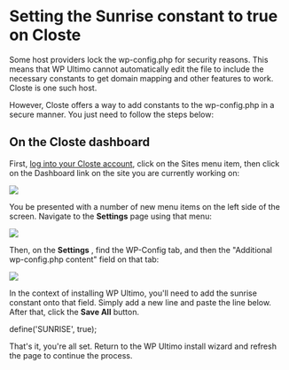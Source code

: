 # Setting the Sunrise constant to true on Closte

Some host providers lock the wp-config.php for security reasons. This means that WP Ultimo cannot automatically edit the file to include the necessary constants to get domain mapping and other features to work. Closte is one such host.

However, Closte offers a way to add constants to the wp-config.php in a secure manner. You just need to follow the steps below:

## On the Closte dashboard

First, [log into your Closte account](https://app.closte.com/), click on the Sites menu item, then click on the Dashboard link on the site you are currently working on:

![](https://wp-ultimo-space.fra1.cdn.digitaloceanspaces.com/hs-file-dPRIeofCDK.png)

You be presented with a number of new menu items on the left side of the screen. Navigate to the **Settings** page using that menu:

![](https://wp-ultimo-space.fra1.cdn.digitaloceanspaces.com/hs-file-JmSwHIOaGz.png)

Then, on the **Settings** , find the WP-Config tab, and then the "Additional wp-config.php content" field on that tab:

![](https://wp-ultimo-space.fra1.cdn.digitaloceanspaces.com/hs-file-FqVEnSTIu9.png)

In the context of installing WP Ultimo, you'll need to add the sunrise constant onto that field. Simply add a new line and paste the line below. After that, click the **Save All** button.

define('SUNRISE', true);

That's it, you're all set. Return to the WP Ultimo install wizard and refresh the page to continue the process.
